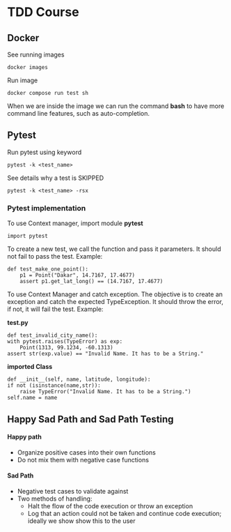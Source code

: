 # TDD Course

## Docker

See running images

	docker images

Run image

	docker compose run test sh
	
When we are inside the image we can run the command **bash** to have more command line features, such as auto-completion.


## Pytest

Run pytest using keyword

	pytest -k <test_name>

See details why a test is SKIPPED

	pytest -k <test_name> -rsx
	
### Pytest implementation

To use Context manager, import module **pytest**

	import pytest
	
To create a new test, we call the function and pass it parameters. It should not fail to pass the test. Example:

	def test_make_one_point():
		p1 = Point("Dakar", 14.7167, 17.4677)
		assert p1.get_lat_long() == (14.7167, 17.4677)
		
		
To use Context Manager and catch exception. The objective is to create an exception and catch the expected TypeException. It should throw the error, if not, it will fail the test. Example:

**test.py**

	def test_invalid_city_name():
    with pytest.raises(TypeError) as exp:
        Point(1313, 99.1234, -60.1313)
    assert str(exp.value) == "Invalid Name. It has to be a String."
	
**imported Class**

	def __init__(self, name, latitude, longitude):
	if not (isinstance(name,str)):
		raise TypeError("Invalid Name. It has to be a String.")
	self.name = name
	

## Happy Sad Path and Sad Path Testing

#### Happy path
- Organize positive cases into their own functions
- Do not mix them with negative case functions

#### Sad Path
- Negative test cases to validate against
- Two methods of handling:
	- Halt the flow of the code execution or throw an exception
	- Log that an action could not be taken and continue code execution; ideally we show show this to the user

